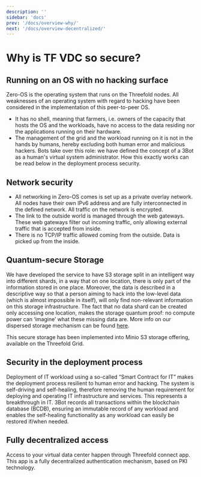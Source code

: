 ```yaml
---
description: ''
sidebar: 'docs'
prev: '/docs/overview-why/'
next: '/docs/overview-decentralized/'
---
```


# Why is TF VDC so secure?

## Running on an OS with no hacking surface

Zero-OS is the operating system that runs on the Threefold nodes. All weaknesses of an operating system with regard to hacking have been considered in the implementation of this peer-to-peer OS. 
- It has no shell, meaning that farmers, i.e. owners of the capacity that hosts the OS and the workloads, have no access to the data residing nor the applications running on their hardware. 
- The management of the grid and the workload running on it is not in the hands by humans, hereby excluding both human error and malicious hackers. Bots take over this role: we have defined the concept of a 3Bot as a human's virtual system administrator. How this exactly works can be read below in the deployment process security. 

## Network security

- All networking in Zero-OS comes is set up as a private overlay network. All nodes have their own IPv6 address and are fully interconnected in the defined network. All traffic on the network is encrypted.  
- The link to the outside world is managed through the web gateways. These web gateways filter out incoming traffic, only allowing external traffic that is accepted from inside. 
- There is no TCP/IP traffic allowed coming from the outside. Data is picked up from the inside. 

## Quantum-secure Storage 

We have developed the service to have S3 storage split in an intelligent way into different shards, in a way that on one location, there is only part of the information stored in one place. Moreover, the data is described in a descriptive way so that a person aiming to hack into the low-level data (which is almost impossible in itself), will only find non-relevant information on this storage infrastructure. 
The fact that no data shard can be created only accessing one location, makes the storage quantum proof: no compute power can ‘imagine’ what these missing data are. 
More info on our dispersed storage mechanism can be found [here](https://manual.threefold.io/#/architecture_storage?id=dispersed-storage-architecture-design-philosophy). 

This secure storage has been implemented into Minio S3 storage offering, available on the Threefold Grid. 

## Security in the deployment process

Deployment of IT workload using a so-called “Smart Contract for IT” makes the deployment process resilient to human error and hacking. The system is self-driving and self-healing, therefore removing the human requirement for deploying and operating IT infrastructure and services. This represents a breakthrough in IT. 3Bot records all transactions within the blockchain database (BCDB), ensuring an immutable record of any workload and enables the self-healing functionality as any workload can easily be restored if/when needed.


## Fully decentralized access

Access to your virtual data center happen through Threefold connect app. This app is a fully decentralized authentication mechanism, based on PKI technology. 

